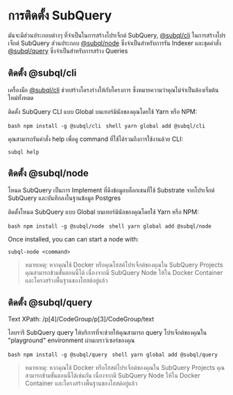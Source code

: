 # การติดตั้ง SubQuery

มันจะมีส่วนประกอบต่างๆ ที่จำเป็นในการสร้างโปรเจ็กต์ SubQuery,  [@subql/cli](https://github.com/subquery/subql/tree/docs-new-section/packages/cli) ในการสร้างโปรเจ็กต์ SubQuery ส่วนประกอบ [@subql/node](https://github.com/subquery/subql/tree/docs-new-section/packages/node) ซึ่งจำเป็นสำหรับการรัน Indexer และชุดคำสั่ง [@subql/query](https://github.com/subquery/subql/tree/docs-new-section/packages/query) ซึ่งจำเป็นสำหรับการสร้าง Queries

## ติดตั้ง @subql/cli

เครื่องมือ [@subql/cli](https://github.com/subquery/subql/tree/docs-new-section/packages/cli) ช่วยสร้างโครงร่างให้กับโครงการ ซึ่งหมายความว่าคุณไม่จำเป็นต้องเริ่มต้นใหม่ทั้งหมด

ติดตั้ง SubQuery CLI แบบ Global บนเทอร์มินัลของคุณโดยใช้ Yarn หรือ NPM:

<CodeGroup> <CodeGroupItem title="NPM"> ```bash npm install -g @subql/cli ``` </CodeGroupItem>
<CodeGroupItem title="YARN" active> ```shell yarn global add @subql/cli ``` </CodeGroupItem> </CodeGroup>

คุณสามารถรันคำสั่ง help เพื่อดู command ที่ใช้ได้รวมถึงการใช้งานด้วย CLI:

```shell
subql help
```
## ติดตั้ง @subql/node

โหนด SubQuery เป็นการ Implement ที่ดึงข้อมูลบล็อกเชนที่ใช้ Substrate จากโปรเจ็กต์ SubQuery และบันทึกลงในฐานข้อมูล Postgres

ติดตั้งโหนด SubQuery แบบ Global บนเทอร์มินัลของคุณโดยใช้ Yarn หรือ NPM:

<CodeGroup> <CodeGroupItem title="NPM"> ```bash npm install -g @subql/node ``` </CodeGroupItem>
<CodeGroupItem title="YARN" active> ```shell yarn global add @subql/node ``` </CodeGroupItem> </CodeGroup>

Once installed, you can can start a node with:

```shell
subql-node <command>
```
> หมายเหตุ: หากคุณใช้ Docker หรือคุณโฮสต์โปรเจ็กต์ของคุณใน SubQuery Projects คุณสามารถข้ามขั้นตอนนี้ได้ เนื่องจากมี SubQuery Node ให้ใน Docker Container และโครงสร้างพื้นฐานของโฮสต์อยู่แล้ว

## ติดตั้ง @subql/query

Text XPath: /p[4]/CodeGroup/p[3]/CodeGroup/text

ไลบรารี SubQuery query ให้บริการที่จะช่วยให้คุณสามารถ query โปรเจ็กต์ของคุณใน "playground"  environment ผ่านเบราว์เซอร์ของคุณ

<CodeGroup> <CodeGroupItem title="NPM"> ```bash npm install -g @subql/query ``` </CodeGroupItem>
<CodeGroupItem title="YARN" active> ```shell yarn global add @subql/query ``` </CodeGroupItem> </CodeGroup>

> หมายเหตุ: หากคุณใช้ Docker หรือโฮสต์โปรเจ็กต์ของคุณใน SubQuery Projects คุณสามารถข้ามขั้นตอนนี้ได้เช่นกัน เนื่องจากมี SubQuery Node ให้ใน Docker Container และโครงสร้างพื้นฐานของโฮสต์อยู่แล้ว 